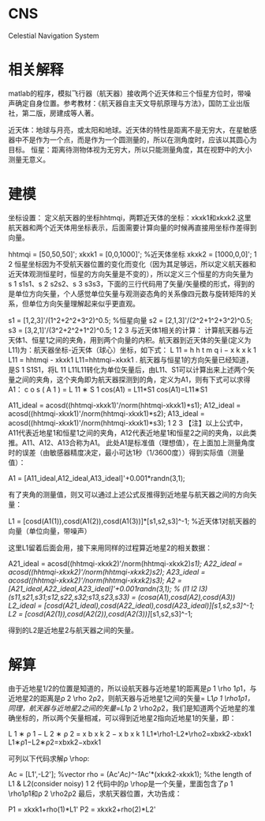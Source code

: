 # CNS
Celestial Navigation System
# 相关解释
matlab的程序，模拟飞行器（航天器）接收两个近天体和三个恒星方位时，带噪声确定自身位置。参考教材：《航天器自主天文导航原理与方法》，国防工业出版社，第二版，房建成等人著。

近天体：地球与月亮，或太阳和地球。近天体的特性是距离不是无穷大，在星敏感器中不是作为一个点，而是作为一个圆测量的，所以在测角度时，应该以其圆心为目标。
恒星：距离待测物体视为无穷大，所以只能测量角度，其在视野中的大小测量无意义。
# 建模
坐标设置：
定义航天器的坐标hhtmqi，两颗近天体的坐标：xkxk1和xkxk2.这里航天器和两个近天体用坐标表示，后面需要计算向量的时候再直接用坐标作差得到向量。

hhtmqi = [50,50,50]';
xkxk1 = [0,0,1000]'; %近天体坐标
xkxk2 = [1000,0,0]';
1
2
恒星坐标因为不受航天器位置的变化而变化（因为其足够远，所以定义航天器和近天体观测恒星时，恒星的方向矢量是不变的），所以定义三个恒星的方向矢量为s 1 s1s1、s 2 s2s2、s 3 s3s3，下面的三行代码用了矢量/矢量模的形式，得到的是单位方向矢量，个人感觉单位矢量与观测姿态角的关系像四元数与旋转矩阵的关系，但单位方向矢量理解起来似乎更直观。

s1 = [1,2,3]'/(1^2+2^2+3^2)^0.5; %恒星向量
s2 = [2,1,3]'/(2^2+1^2+3^2)^0.5;
s3 = [3,2,1]'/(3^2+2^2+1^2)^0.5;
1
2
3
与近天体1相关的计算：
计算航天器与近天体1、恒星1之间的夹角，用到两个向量的内积。航天器到近天体的矢量(定义为L11)为：航天器坐标-近天体（球心）坐标，如下式：
L 11 = h h t m q i − x k x k 1 L11 = hhtmqi - xkxk1
L11=hhtmqi−xkxk1
.
航天器与恒星1的方向矢量已经知道，是S 1 S1S1，将L 11 L11L11转化为单位矢量后，由L11、S1可以计算出来上述两个矢量之间的夹角，这个夹角即为航天器探测到的角，定义为A1，则有下式可以求得A1：
c o s ( A 1 ) = L 11 ∗ S 1 cos(A1) = L11*S1
cos(A1)=L11∗S1

A11_ideal = acosd((hhtmqi-xkxk1)'/norm(hhtmqi-xkxk1)*s1);
A12_ideal = acosd((hhtmqi-xkxk1)'/norm(hhtmqi-xkxk1)*s2);
A13_ideal = acosd((hhtmqi-xkxk1)'/norm(hhtmqi-xkxk1)*s3);
1
2
3
【注】以上公式中，A11代表近地星1和恒星1之间的夹角，A12代表近地星1和恒星2之间的夹角，以此类推。A11、A12、A13合称为A1。
此处A1是标准值（理想值），在上面加上测量角度时的误差（由敏感器精度决定，最小可达1秒（1/3600度））得到实际值（测量值）：

A1 = [A11_ideal,A12_ideal,A13_ideal]'+0.001*randn(3,1);



有了夹角的测量值，则又可以通过上述公式反推得到近地星与航天器之间的方向矢量：

L1 = [cosd(A1(1)),cosd(A1(2)),cosd(A1(3))]*[s1,s2,s3]^-1; %近天体1对航天器的向量（单位向量，带噪声）


这里L1留着后面会用，接下来用同样的过程算近地星2的相关数据：

A21_ideal = acosd((hhtmqi-xkxk2)'/norm(hhtmqi-xkxk2)*s1);
A22_ideal = acosd((hhtmqi-xkxk2)'/norm(hhtmqi-xkxk2)*s2);
A23_ideal = acosd((hhtmqi-xkxk2)'/norm(hhtmqi-xkxk2)*s3);
A2 = [A21_ideal,A22_ideal,A23_ideal]'+0.001*randn(3,1);
% (l1 l2 l3)(s11,s21,s31;s12,s22,s32;s13,s23,s33) = (cosa(A1),cosd(A2),cosd(A3))
L2_ideal = [cosd(A21_ideal),cosd(A22_ideal),cosd(A23_ideal)]*[s1,s2,s3]^-1;
L2 = [cosd(A2(1)),cosd(A2(2)),cosd(A2(3))]*[s1,s2,s3]^-1;

得到的L2是近地星2与航天器之间的矢量。

# 解算
由于近地星1/2的位置是知道的，所以设航天器与近地星1的距离是ρ 1 \rho 1ρ1，与近地星2的距离是ρ 2 \rho 2ρ2，则航天器与近地星1之间的矢量= L1*ρ 1 \rho1ρ1，同理，航天器与近地星2之间的矢量=L1*ρ 2 \rho2ρ2，我们是知道两个近地星的准确坐标的，所以两个矢量相减，可以得到近地星2指向近地星1的矢量，即：

L 1 ∗ ρ 1 − L 2 ∗ ρ 2 = x b x k 2 − x b x k 1 L1*\rho1-L2*\rho2=xbxk2-xbxk1
L1∗ρ1−L2∗ρ2=xbxk2−xbxk1

可列以下代码求解ρ \rhoρ:

Ac = [L1',-L2']; %vector
rho = (Ac'*Ac)^-1*Ac'*(xkxk2-xkxk1); %the length of L1 & L2(consider noisy)
1
2
代码中的ρ \rhoρ是一个矢量，里面包含了ρ 1 \rho1ρ1和ρ 2 \rho2ρ2
最后，求航天器位置，大功告成：

P1 = xkxk1+rho(1)*L1'
P2 = xkxk2+rho(2)*L2'
